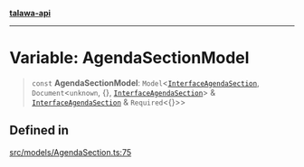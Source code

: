 [**talawa-api**](../../../README.md)

***

# Variable: AgendaSectionModel

> `const` **AgendaSectionModel**: `Model`\<[`InterfaceAgendaSection`](../interfaces/InterfaceAgendaSection.md), `Document`\<`unknown`, \{\}, [`InterfaceAgendaSection`](../interfaces/InterfaceAgendaSection.md)\> & [`InterfaceAgendaSection`](../interfaces/InterfaceAgendaSection.md) & `Required`\<\{\}\>\>

## Defined in

[src/models/AgendaSection.ts:75](https://github.com/Suyash878/talawa-api/blob/e4413cec641a837926071678fed3c7f67234e31e/src/models/AgendaSection.ts#L75)
